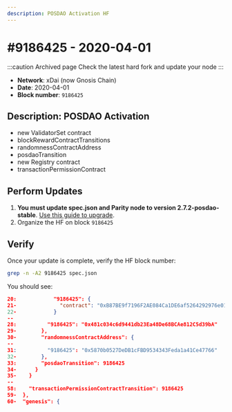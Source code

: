 ```yaml
---
description: POSDAO Activation HF
---
```


# #9186425 - 2020-04-01

:::caution Archived page
Check the latest hard fork and update your node
:::

* **Network**: xDai (now Gnosis Chain)
* **Date**: 2020-04-01
* **Block number**: `9186425`

## Description: POSDAO Activation

* new ValidatorSet contract
* blockRewardContractTransitions
* randomnessContractAddress
* posdaoTransition
* new Registry contract
* transactionPermissionContract

## Perform Updates

1. **You must update spec.json and Parity node to version 2.7.2-posdao-stable**. [Use this guide to upgrade](https://forum.poa.network/t/posdao-activation/3310).
2. Organize the HF on block `9186425`

## Verify

Once your update is complete, verify the HF block number:

```bash
grep -n -A2 9186425 spec.json
```

You should see:

```json
20:            "9186425": {
21-              "contract": "0xB87BE9f7196F2AE084Ca1DE6af5264292976e013"
22-            }
--
28:          "9186425": "0x481c034c6d9441db23Ea48De68BCAe812C5d39bA"
29-        },
30-        "randomnessContractAddress": {
--
31:          "9186425": "0x5870b0527DeDB1cFBD9534343Feda1a41Ce47766"
32-        },
33:        "posdaoTransition": 9186425
34-      }
35-    }
--
58:    "transactionPermissionContractTransition": 9186425
59-  },
60-  "genesis": {
```
